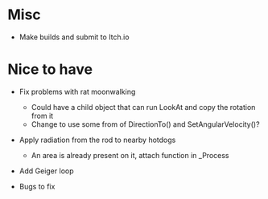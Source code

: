 # Misc
- Make builds and submit to Itch.io

# Nice to have
- Fix problems with rat moonwalking
	- Could have a child object that can run LookAt and copy the rotation from it
	- Change to use some from of DirectionTo() and SetAngularVelocity()? 

- Apply radiation from the rod to nearby hotdogs	
	- An area is already present on it, attach function in _Process

- Add Geiger loop

- Bugs to fix
	